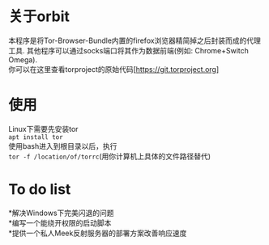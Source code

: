 # 关于orbit
本程序是将Tor-Browser-Bundle内置的firefox浏览器精简掉之后封装而成的代理工具. 其他程序可以通过socks端口将其作为数据前端(例如: Chrome+Switch Omega).  
你可以在这里查看torproject的原始代码[https://git.torproject.org]

# 使用
Linux下需要先安装tor  
`apt install tor`  
使用bash进入到根目录以后，执行  
`tor -f /location/of/torrc`(用你计算机上具体的文件路径替代)

# To do list
*解决Windows下完美闪退的问题  
*编写一个能绕开权限的启动脚本  
*提供一个私人Meek反射服务器的部署方案改善响应速度  
